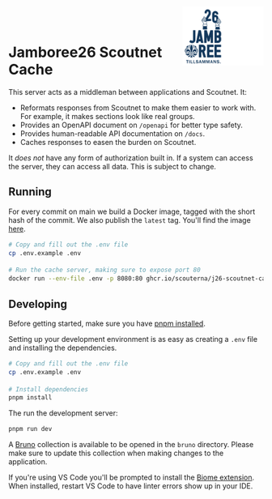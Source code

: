 <div width="100%" style="text-align: left">
  <img align="right" width="80" src="./docs/jamboree26_logo_small_dark.png#gh-dark-mode-only" alt="Jamboree26 Logo">
  <img align="right" width="80" src="./docs/jamboree26_logo_small_light.png#gh-light-mode-only" alt="Jamboree26 Logo">

  <br />
  <br />
  <h1>Jamboree26 Scoutnet Cache</h1>
</div>

This server acts as a middleman between applications and Scoutnet. It:
- Reformats responses from Scoutnet to make them easier to work with. For
  example, it makes sections look like real groups.
- Provides an OpenAPI document on `/openapi` for better type safety.
- Provides human-readable API documentation on `/docs`.
- Caches responses to easen the burden on Scoutnet.

It _does not_ have any form of authorization built in. If a system can access
the server, they can access all data. This is subject to change.

## Running

For every commit on main we build a Docker image, tagged with the short hash of
the commit. We also publish the `latest` tag. You'll find the image
[here](https://github.com/Scouterna/j26-scoutnet-cache/pkgs/container/j26-scoutnet-cache).

```bash
# Copy and fill out the .env file
cp .env.example .env

# Run the cache server, making sure to expose port 80
docker run --env-file .env -p 8080:80 ghcr.io/scouterna/j26-scoutnet-cache
```

## Developing

Before getting started, make sure you have [pnpm installed](https://pnpm.io/installation).

Setting up your development environment is as easy as creating a `.env` file and
installing the dependencies.

```bash
# Copy and fill out the .env file
cp .env.example .env

# Install dependencies
pnpm install
```

The run the development server:
```bash
pnpm run dev
```

A [Bruno](https://www.usebruno.com/) collection is available to be opened in the
`bruno` directory. Please make sure to update this collection when making
changes to the application.

If you're using VS Code you'll be prompted to install the
[Biome extension](https://marketplace.visualstudio.com/items?itemName=biomejs.biome).
When installed, restart VS Code to have linter errors show up in your IDE.
